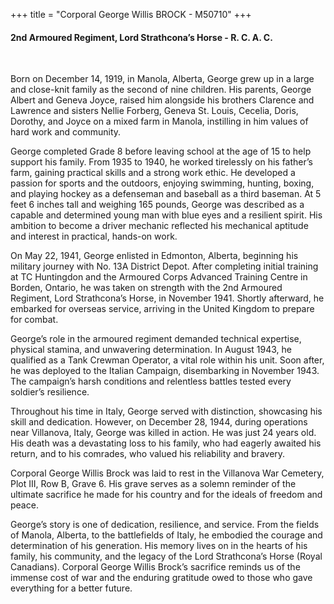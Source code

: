 +++
title = "Corporal George Willis BROCK - M50710"
+++

#### 2nd Armoured Regiment, Lord Strathcona’s Horse - R. C. A. C.
<br>


Born on December 14, 1919, in Manola, Alberta, George grew up in a large and close-knit family as the second of nine children. His parents, George Albert and Geneva Joyce, raised him alongside his brothers Clarence and Lawrence and sisters Nellie Forberg, Geneva St. Louis, Cecelia, Doris, Dorothy, and Joyce on a mixed farm in Manola, instilling in him values of hard work and community.

George completed Grade 8 before leaving school at the age of 15 to help support his family. From 1935 to 1940, he worked tirelessly on his father’s farm, gaining practical skills and a strong work ethic. He developed a passion for sports and the outdoors, enjoying swimming, hunting, boxing, and playing hockey as a defenseman and baseball as a third baseman. At 5 feet 6 inches tall and weighing 165 pounds, George was described as a capable and determined young man with blue eyes and a resilient spirit. His ambition to become a driver mechanic reflected his mechanical aptitude and interest in practical, hands-on work.

On May 22, 1941, George enlisted in Edmonton, Alberta, beginning his military journey with No. 13A District Depot. After completing initial training at TC Huntingdon and the Armoured Corps Advanced Training Centre in Borden, Ontario, he was taken on strength with the 2nd Armoured Regiment, Lord Strathcona’s Horse, in November 1941. Shortly afterward, he embarked for overseas service, arriving in the United Kingdom to prepare for combat.

George’s role in the armoured regiment demanded technical expertise, physical stamina, and unwavering determination. In August 1943, he qualified as a Tank Crewman Operator, a vital role within his unit. 
Soon after, he was deployed to the Italian Campaign, disembarking in November 1943. The campaign’s harsh conditions and relentless battles tested every soldier’s resilience.

Throughout his time in Italy, George served with distinction, showcasing his skill and dedication. However, on December 28, 1944, during operations near Villanova, Italy, George was killed in action. He was just 24 years old. His death was a devastating loss to his family, who had eagerly awaited his return, and to his comrades, who valued his reliability and bravery.

Corporal George Willis Brock was laid to rest in the Villanova War Cemetery, Plot III, Row B, Grave 6. His grave serves as a solemn reminder of the ultimate sacrifice he made for his country and for the ideals of freedom and peace.

George’s story is one of dedication, resilience, and service. From the fields of Manola, Alberta, to the battlefields of Italy, he embodied the courage and determination of his generation. His memory lives on in the hearts of his family, his community, and the legacy of the Lord Strathcona’s Horse (Royal Canadians). Corporal George Willis Brock’s sacrifice reminds us of the immense cost of war and the enduring gratitude owed to those who gave everything for a better future.
